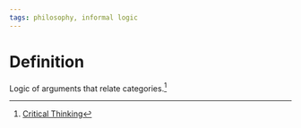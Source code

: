 ```yaml
---
tags: philosophy, informal logic
---
```


# Definition

Logic of arguments that relate categories.[^1]

[^1]: [Critical Thinking](zotero://open-pdf/library/items/UD4ABYRU?page=118)